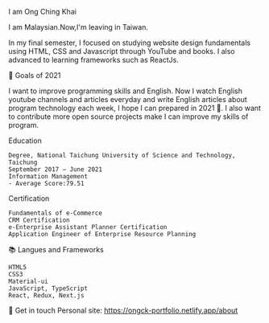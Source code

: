 I am Ong Ching Khai

I am Malaysian.Now,I'm leaving in Taiwan.

In my final semester, I focused on studying website design fundamentals using HTML, CSS and Javascript through YouTube and books.
I also advanced to learning frameworks such as ReactJs.

🔭 Goals of 2021

I want to improve programming skills and English. Now I watch English youtube channels and articles everyday and write English articles about program technology each week, I hope I can prepared in 2021 💪. I also want to contribute more open source projects make I can improve my skills of program.

Education

    Degree, National Taichung University of Science and Technology, Taichung
    September 2017 — June 2021
    Information Management
    - Average Score:79.51
    
Certification

    Fundamentals of e-Commerce
    CRM Certification
    e-Enterprise Assistant Planner Certification
    Application Engineer of Enterprise Resource Planning

📚 Langues and Frameworks

    HTML5
    CSS3
    Material-ui
    JavaScript, TypeScript
    React, Redux, Next.js

🔗 Get in touch
Personal site: https://ongck-portfolio.netlify.app/about
